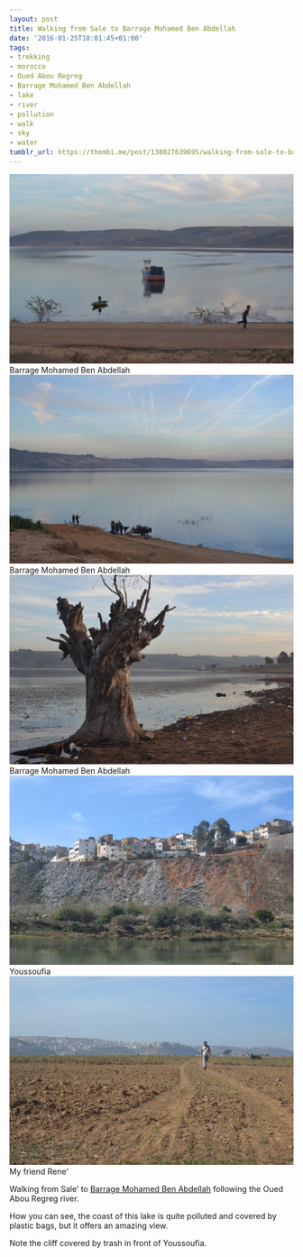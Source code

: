 ```yaml
---
layout: post
title: Walking from Sale to Barrage Mohamed Ben Abdellah
date: '2016-01-25T18:01:45+01:00'
tags:
- trekking
- morocco
- Oued Abou Regreg
- Barrage Mohamed Ben Abdellah
- lake
- river
- pollution
- walk
- sky
- water
tumblr_url: https://thembi.me/post/138027639695/walking-from-sale-to-barrage-mohamed-ben-abdellah
---
```

 ![](/files/tumblr_o1gmyrG4Py1tq106bo2_1280.jpg)  
Barrage Mohamed Ben Abdellah ![](/files/tumblr_o1gmyrG4Py1tq106bo1_1280.jpg)  
Barrage Mohamed Ben Abdellah ![](/files/tumblr_o1gmyrG4Py1tq106bo6_1280.jpg)  
Barrage Mohamed Ben Abdellah ![](/files/tumblr_o1gmyrG4Py1tq106bo4_1280.jpg)  
Youssoufia ![](/files/tumblr_o1gmyrG4Py1tq106bo5_1280.jpg)  
My friend Rene'  

Walking from Sale’ to [Barrage Mohamed Ben Abdellah](https://www.google.com/maps/place/Barrage+Sidi+Mohamed-Ben-Abdellah,+Morocco) following the Oued Abou Regreg river.

How you can see, the coast of this lake is quite polluted and covered by plastic bags, but it offers an amazing view.

Note the cliff covered by trash in front of Youssoufia.

